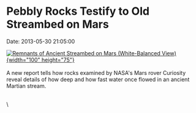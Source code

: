 Pebbly Rocks Testify to Old Streambed on Mars
=============================================

Date: 2013-05-30 21:05:00

[![Remnants of Ancient Streambed on Mars (White-Balanced
View)](http://www.jpl.nasa.gov/images/msl/20130530b/pia17062-th.jpg){width="100"
height="75"}](http://www.jpl.nasa.gov/news/news.cfm?release=2013-181&rn=news.xml&rst=3811)\
\
A new report tells how rocks examined by NASA\'s Mars rover Curiosity
reveal details of how deep and how fast water once flowed in an ancient
Martian stream.

\
\
